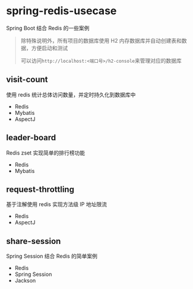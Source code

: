 # spring-redis-usecase

Spring Boot 结合 Redis 的一些案例

> 除特殊说明外，所有项目的数据库使用 H2 内存数据库并自动创建表和数据，方便启动和测试
>
> 可以访问`http://localhost:<端口号>/h2-console`来管理对应的数据库

## visit-count

使用 redis 统计总体访问数量，并定时持久化到数据库中

- Redis
- Mybatis
- AspectJ

## leader-board

Redis zset 实现简单的排行榜功能

- Redis
- Mybatis

## request-throttling

基于注解使用 redis 实现方法级 IP 地址限流

- Redis
- AspectJ

## share-session

Spring Session 结合 Redis 的简单案例

- Redis
- Spring Session
- Jackson
